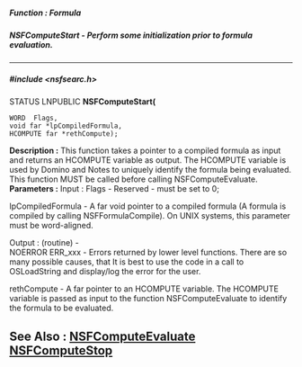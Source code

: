 ##### Function : Formula
##### NSFComputeStart - Perform some initialization prior to formula evaluation.
---
##### #include <nsfsearc.h>
STATUS LNPUBLIC **NSFComputeStart(**

	WORD  Flags,
	void far *lpCompiledFormula,
	HCOMPUTE far *rethCompute);
**Description :**
This function takes a pointer to a compiled formula as input and returns an 
HCOMPUTE variable as output.  The HCOMPUTE variable is used by Domino and Notes 
to uniquely identify the formula being evaluated.  This function MUST be called 
before calling NSFComputeEvaluate.
**Parameters :**
Input :
Flags  -  Reserved - must be set to 0;

lpCompiledFormula  -  A far void pointer to a compiled formula (A formula is compiled by calling NSFFormulaCompile).  On UNIX systems, this parameter must be word-aligned.

Output :
(routine)  -  
NOERROR
ERR_xxx - Errors returned by lower level functions.  There are so many possible causes, that It is best to use the code in a call to OSLoadString and display/log the error for the user.


rethCompute  -  A far pointer to an HCOMPUTE variable.  The HCOMPUTE variable is passed as input to the function NSFComputeEvaluate to identify the formula to be evaluated.

**See Also :**
[NSFComputeEvaluate](D:/md_files/NSFComputeEvaluate.md)
[NSFComputeStop](D:/md_files/NSFComputeStop.md)
---
